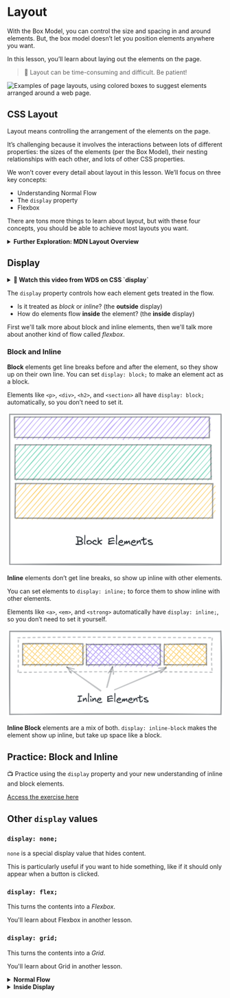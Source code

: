 # Layout

With the Box Model, you can control the size and spacing in and around elements. But, the box model doesn’t let you position elements anywhere you want.

In this lesson, you’ll learn about laying out the elements on the page.

> 🚧 Layout can be time-consuming and difficult. Be patient!

![Examples of page layouts, using colored boxes to suggest elements arranged around a web page.](layout/layout.png)

## CSS Layout

Layout means controlling the arrangement of the elements on the page.

It’s challenging because it involves the interactions between lots of different properties: the sizes of the elements (per the Box Model), their nesting relationships with each other, and lots of other CSS properties.

We won’t cover every detail about layout in this lesson. We’ll focus on three key concepts:

- Understanding Normal Flow
- The `display` property
- Flexbox

There are tons more things to learn about layout, but with these four concepts, you should be able to achieve most layouts you want.

<details>
<summary><strong>Further Exploration: MDN Layout Overview</strong></summary>

In this lesson, we’re leaving out things you might want to learn eventually. Left-out topics include:

- Float
- Table layout
- Multi-column layout
- Responsive design and media queries

Check out [MDN’s Introduction to CSS Layout](https://developer.mozilla.org/en-US/docs/Learn/CSS/CSS_layout/Introduction) for an overview of layout topics.

</details>

## Display

<details><summary><strong> 🎥 Watch this video from WDS on CSS `display`</strong></summary>
<div style="position: relative; padding-bottom: 56.25%; height: 0;"><iframe src="https://www.youtube.com/embed/Qf-wVa9y9V4?start=16" title="YouTube video player" frameborder="0" allow="accelerometer; autoplay; clipboard-write; encrypted-media; gyroscope; picture-in-picture" allowfullscreen style="position: absolute; top: 0; left: 0; width: 100%; height: 100%;"></iframe></div>
</details>

The `display` property controls how each element gets treated in the flow.

- Is it treated as _block_ or _inline_? (the **outside** display)
- How do elements flow **inside** the element? (the **inside** display)

First we'll talk more about block and inline elements, then we'll talk more
about another kind of flow called _flexbox_.

### Block and Inline

**Block** elements get line breaks before and after the element, so they show up on their own line. You can set `display: block;` to make an element act as a block.

Elements like `<p>`, `<div>`, `<h2>`, and `<section>` all have `display: block;` automatically, so you don’t need to set it.

![block-elements.png](./layout/block-elements.png)

**Inline** elements don’t get line breaks, so show up inline with other elements.

You can set elements to `display: inline;` to force them to show inline with other elements.

Elements like `<a>`, `<em>`, and `<strong>` automatically have `display: inline;`, so you don’t need to set it yourself.

![inline-elements.png](./layout/inline-elements.png)

**Inline Block** elements are a mix of both. `display: inline-block` makes the
element show up inline, but take up space like a block.

## Practice: Block and Inline

<aside>

📺 Practice using the `display` property and your new understanding of inline and block elements.

[Access the exercise here](https://replit.com/team/web-foundations-july-2022/Practice-Block-and-Inline)

</aside>

## Other `display` values

### `display: none;`

`none` is a special display value that hides content.

This is particularly useful if you want to hide something, like if it should only appear when a button is clicked.

### `display: flex;`

This turns the contents into a _Flexbox_.

You'll learn about Flexbox in another lesson.

### `display: grid;`

This turns the contents into a _Grid_.

You'll learn about Grid in another lesson.

<details>
<summary><strong>Normal Flow</strong></summary>

**Normal flow** is how elements are laid out on the page by default.

![Normal flow. Elements are 100% width and stack on each other.](layout/normal-flow.png)

In Normal Flow, block elements stack on top of each other, each on its own line.

- **Block elements** fill up 100% of the available width. Usually, that’s the width of the screen. They are as tall as their content.

- **Inline elements**, like links and spans, are laid out inside the block elements, and don’t go on new lines.

When you learn about Flex and Grid, those are _alternate flow modes_. Elements will no longer follow the normal flow rules.

> Read more about [Normal flow on MDN](https://developer.mozilla.org/en-US/docs/Learn/CSS/CSS_layout/Normal_Flow).

</details>

<details>
<summary><strong>Inside Display</strong></summary>

So far, we’ve only talked about _Normal flow_, using block and inline elements.
There are other flow modes that make creating certain layouts much easier.

When you set `display` to other values, you change how the elements
**inside** that element get displayed. Instead of Normal flow, they use other
layout rules.

The only other flow mode we’re going to explore in depth is `flex`. You might
come across grid and table layouts.

The [MDN reference on the CSS display property](https://developer.mozilla.org/en-US/docs/Web/CSS/display) lists comprehensive information about what the possible display values are. You can get by without knowing most of them, but the possible inside display values are `flow`, `flow-root`, `table`, `flex`, `grid`, and `ruby`.

</details>